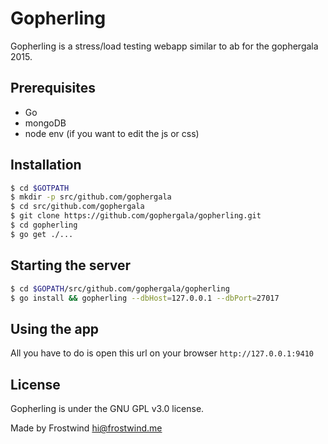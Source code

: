 Gopherling
=========

Gopherling is a stress/load testing webapp similar to ab for the gophergala 2015.

Prerequisites
--------------

- Go
- mongoDB
- node env (if you want to edit the js or css)

Installation
--------------

```sh
$ cd $GOTPATH
$ mkdir -p src/github.com/gophergala
$ cd src/github.com/gophergala
$ git clone https://github.com/gophergala/gopherling.git
$ cd gopherling
$ go get ./...
```

Starting the server
--------------

```sh
$ cd $GOPATH/src/github.com/gophergala/gopherling
$ go install && gopherling --dbHost=127.0.0.1 --dbPort=27017
```

Using the app
--------------

All you have to do is open this url on your browser `http://127.0.0.1:9410`

License
----

Gopherling is under the GNU GPL v3.0 license.

Made by Frostwind <hi@frostwind.me>
